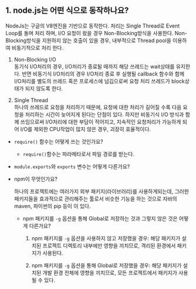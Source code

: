 ## 1. node.js는 어떤 식으로 동작하나요?

  NodeJs는 구글의 V8엔진을 기반으로 동작한다. 처리는 Single Thread로 Event Loop를 돌며 처리 하며, I/O 요청이 왔을 경우 Non-Blocking방식을 사용한다. Non-Blocking방식을 지원하지 않는 호출이 있을 경우, 내부적으로 Thread pool을 이용하여 비동기적으로 처리 한다.
  
  1. Non-Blocking I/O  
    동기식 I/O처리의 경우, I/O처리가 종료될 때까지 해당 쓰레드는 wait상태를 유지한다. 반면 비동기식 I/O처리의 경우 I/O처리 종료 후 실행될 callback 함수와 함께 I/O처리를 별도의 쓰레드 혹은 프로세스에 넘김으로써 요청 처리 쓰레드가 block상태가 되지 않도록 한다.

  2. Single Thread  
    하나의 쓰레드로 요청을 처리하기 때문에, 요청에 대한 처리가 길어질 수록 다음 요청을 처리하는 시간이 늦어지게 된다는 단점이 있다. 하지만 비동기식 I/O 방식과 함께 쓰임으로써 I/O처리에 대한 부담이 적어지고, 지속적인 요청처리가 가능하게 되어 I/O를 제외한 CPU작업이 많지 않은 경우, 괴장히 효율적이다. 
    
  * `require()` 함수는 어떻게 쓰는 것인가요? 
    - `require()`함수는 파라메타로서 파일 경로를 받는다. 

  * `module.exports`와 `exports` 변수는 어떻게 다른가요?

* npm이 무엇인가요?
  
  하나의 프로젝트에는 여러가지 외부 패키지(라이브러리)를 사용하게되는데, 그러한 패키지들을 효과적으로 관리해주는 툴로서 비슷한 기능을 하는 것으로 자바의 maven, 파이썬의 pip 등이 이 있다.

  * npm 패키지를 `-g` 옵션을 통해 Global로 저장하는 것과 그렇지 않은 것은 어떻게 다른가요?

    1. npm 패키지를 `-g` 옵션을 사용하지 않고 저장했을 경우: 해당 패키지가 설치된 프로젝트 디렉토리 내부에만 영향을 끼치므로, 격리된 환경에서 패키지가 사용된다.

    2. npm 패키지를 `-g` 옵션을 통해 Global로 저장했을 경우: 해당 패키지가 설치된 개발 환경 전체에 영향을 끼치므로, 모든 프로젝트에서 패키지가 사용될 수 있다.